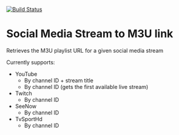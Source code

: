 [![Build Status](https://travis-ci.com/hmlendea/stream-to-m3u.svg?branch=master)](https://travis-ci.com/hmlendea/stream-to-m3u)

# Social Media Stream to M3U link

Retrieves the M3U playlist URL for a given social media stream

Currently supports:
  - YouTube
    - By channel ID + stream title
    - By channel ID (gets the first available live stream)
  - Twitch
    - By channel ID
  - SeeNow
    - By channel ID
  - TvSportHd
    - By channel ID
    
